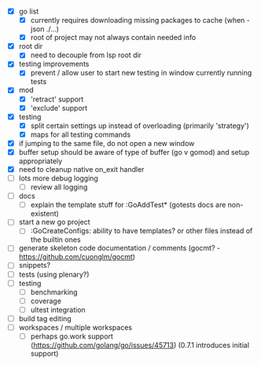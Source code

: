 - [x] go list
  - [x] currently requires downloading missing packages to cache (when -json ./...)
  - [x] root of project may not always contain needed info
- [x] root dir 
  - [x] need to decouple from lsp root dir
- [x] testing improvements
  - [x] prevent / allow user to start new testing in window currently running tests
- [x] mod
  - [x] 'retract' support
  - [x] 'exclude' support
- [x] testing
  - [x] split certain settings up instead of overloading (primarily 'strategy')
  - [x] maps for all testing commands
- [x] if jumping to the same file, do not open a new window
- [x] buffer setup should be aware of type of buffer (go v gomod) and setup appropriately
- [x] need to cleanup native on_exit handler
- [ ] lots more debug logging
  - [ ] review all logging
- [ ] docs
  - [ ] explain the template stuff for :GoAddTest\* (gotests docs are non-existent)
- [ ] start a new go project
  - [ ] :GoCreateConfigs: ability to have templates? or other files instead of the builtin ones
- [ ] generate skeleton code documentation / comments (gocmt? - https://github.com/cuonglm/gocmt)
- [ ] snippets?
- [ ] tests (using plenary?)
- [ ] testing
  - [ ] benchmarking
  - [ ] coverage
  - [ ] ultest integration
- [ ] build tag editing
- [ ] workspaces / multiple workspaces
  - [ ] perhaps go.work support (https://github.com/golang/go/issues/45713) (0.7.1 introduces initial support)
